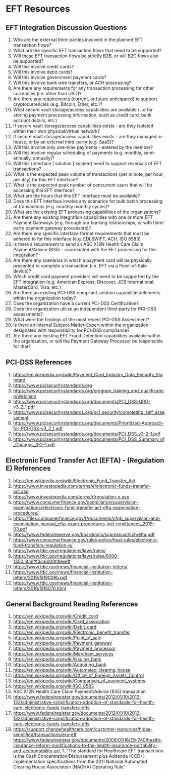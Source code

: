 
# EFT Resources

## EFT Integration Discussion Questions

1. Who are the external third-parties involved in the planned EFT transaction flows?
1. What are the specific EFT transaction flows that need to be supported?
1. Will these EFT transaction flows be strictly B2B, or will B2C flows also be supported?
1. Will this involve credit cards?
1. Will this involve debit cards?
1. Will this involve government payment cards?
1. Will this involve bank wire transfers, or ACH processing?
1. Are there any requirements for any transaction processing for other currencies (i.e. other than USD)?
1. Are there any requirements (current, or future anticipated) to support cryptocurrencies (e.g. Bitcoin, Ether, etc.)?
1. What secure vault storage/access capabilities are available (i..e for storing payment processing information, such as credit card, bank account details, etc.)
1. If secure vault storage/access capabilities exists - are they isolated within their own physical/virtual network?
1. If secure vault storage/access capabilities exists - are they managed in-house, or by an external third-party (e.g. SaaS)?
1. Will this involve only one-time payments - entered by the member?
1. Will this involve regular scheduling of payments (e.g. monthly, semi-annually, annually)?
1. Will this {interface | solution | system} need to support reversals of EFT transactions?
1. What is the expected peak volume of transactions (per minute, per hour, per day) for this EFT interface?
1. What is the expected peak number of concurrent users that will be accessing this EFT interface?
1. What are the hours that this EFT interface must be available?
1. Does this EFT interface involve any scenarios for bulk batch processing of transactions (e.g. monthly monthly cycles)?
1. What are the existing EFT processing capabilities of the organizations?
1. Are there any existing integration capabilities with one or more EFT Payment Gateways (e.g. through our banking relationships, or with third-party payment gateway processors)?
1. Are there any specific interface format requirements that must be adhered to for this interface (e.g. EDI,SWIFT, ACH, ISO 8583)
1. Is there a requirement to send an ASC X12N Health Care Claim Payment/Advice (835) - coordinated with the EFT processing for this integration?
1. Are there any scenarios in which a payment card will be physically presented to complete a transaction (i.e. EFT via a Point-of-Sale device)?
1. Which credit card payment providers will need to be supported by the EFT integration (e.g. American Express, Discover, JCB International, MasterCard, Visa, etc.)
1. Are there an existing PCI-DSS compliant solution capabilities/elements within the organization today?
1. Does the organization have a current PCI-DSS Certification?
1. Does the organization utilize an independent third-party for PCI-DSS assessments?
1. What were the findings of the most recent PCI-DSS Assessment?
1. Is there an internal Subject-Matter-Expert within the organization designated with responsibility for PCI-DSS compliance?
1. Are there any existing EFT Fraud Detection capabilities available within the organization, or will the Payment Gateway Processor be responsible for that?


## PCI-DSS References

1. https://en.wikipedia.org/wiki/Payment_Card_Industry_Data_Security_Standard
1. https://www.pcisecuritystandards.org
1. https://www.pcisecuritystandards.org/program_training_and_qualification/webinars
1. https://www.pcisecuritystandards.org/documents/PCI_DSS-QRG-v3_2_1.pdf
1. https://www.pcisecuritystandards.org/pci_security/completing_self_assessment
1. https://www.pcisecuritystandards.org/documents/Prioritized-Approach-for-PCI-DSS-v3_2_1.pdf
1. https://www.pcisecuritystandards.org/documents/PCI_DSS_v3-2-1.pdf
1. https://www.pcisecuritystandards.org/documents/PCI_DSS_Summary_of_Changes_3-2-1.pdf

## Electronic Fund Transfer Act (EFTA) - (Regulation E) References

1. https://en.wikipedia.org/wiki/Electronic_Fund_Transfer_Act
1. https://www.investopedia.com/terms/e/electronic-funds-transfer-act.asp
1. https://www.investopedia.com/terms/r/regulation-e.asp
1. https://www.consumerfinance.gov/compliance/supervision-examinations/electronic-fund-transfer-act-efta-examination-procedures/
1. https://files.consumerfinance.gov/f/documents/cfpb_supervision-and-examination-manual_efta-exam-procedures-incl-remittances_2019-03.pdf
1. https://www.federalreserve.gov/boarddocs/supmanual/cch/efta.pdf
1. https://www.consumerfinance.gov/rules-policy/final-rules/electronic-fund-transfers-regulation-e/
1. https://www.fdic.gov/regulations/laws/rules/
1. https://www.fdic.gov/regulations/laws/rules/6000-1350.html#fdic6000titlexeft
1. https://www.fdic.gov/news/financial-institution-letters/
1. https://www.fdic.gov/news/financial-institution-letters/2019/fil19009b.pdf
1. https://www.fdic.gov/news/financial-institution-letters/2016/fil16076.html


## General Background Reading References

1. https://en.wikipedia.org/wiki/Credit_card
1. https://en.wikipedia.org/wiki/Card_association
1. https://en.wikipedia.org/wiki/Debit_card
1. https://en.wikipedia.org/wiki/Electronic_benefit_transfer
1. https://en.wikipedia.org/wiki/Point_of_sale
1. https://en.wikipedia.org/wiki/Payment_gateway
1. https://en.wikipedia.org/wiki/Payment_processor
1. https://en.wikipedia.org/wiki/Merchant_services
1. https://en.wikipedia.org/wiki/Issuing_bank
1. https://en.wikipedia.org/wiki/Acquiring_bank
1. https://en.wikipedia.org/wiki/Automated_clearing_house
1. https://en.wikipedia.org/wiki/Office_of_Foreign_Assets_Control
1. https://en.wikipedia.org/wiki/Comparison_of_payment_systems
1. https://en.wikipedia.org/wiki/ISO_8583
1. ASC X12N Health Care Claim Payment/Advice (835) transaction
  1. https://www.federalregister.gov/documents/2012/01/10/2012-132/administrative-simplification-adoption-of-standards-for-health-care-electronic-funds-transfers-efts
  1. https://www.federalregister.gov/documents/2012/01/10/2012-132/administrative-simplification-adoption-of-standards-for-health-care-electronic-funds-transfers-efts
  1. https://support.changehealthcare.com/customer-resources/hipaa-simplified/transactions/era-eft https://www.federalregister.gov/documents/2009/01/16/E9-740/health-insurance-reform-modifications-to-the-health-insurance-portability-and-accountability-act
    1. "The standard for Healthcare EFT transactions is the Cash Concentration/Disbursement plus Addenda (CCD+) implementation specifications from the 2011 National Automated Clearing House Association (NACHA) Operating Rule"

